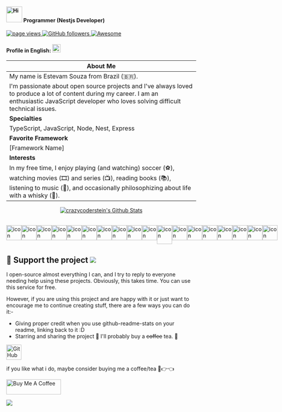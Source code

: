 <h4>
  <img src="https://emojis.slackmojis.com/emojis/images/1588866973/8934/hellokittydance.gif?1588866973" alt="Hi" width="42" />
  Programmer (Nestjs Developer)
</h4>
<p align="left">
  <a href="https://github.com/estevam5s">
    <img src="https://komarev.com/ghpvc/?username=estevam5s" alt="page views">
  </a>
  <a href="https://github.com/estevam5s?tab=followers">
    <img alt="GitHub followers" src="https://img.shields.io/github/followers/estevam5s?color=green&logo=github">
  </a>
  <a href="https://github.com/abhisheknaiidu/awesome-github-profile-readme">
    <img alt="Awesome" src="https://awesome.re/mentioned-badge.svg">
  </a>
</p>


#### Profile in English: <kbd>[<img title="English" alt="English" src="https://img.icons8.com/color/48/000000/usa.png" width="22">](https://github.com/estevam5s/estevam5s/blob/main/README-us.md)</kbd>


| **About Me**                                                    |
|-----------------------------------------------------------------|
| My name is Estevam Souza from Brazil (🇧🇷).                      |
| I'm passionate about open source projects and I've always loved to produce a lot of content during my career. I am an enthusiastic JavaScript developer who loves solving difficult technical issues. |
| **Specialties**                                                  |
| TypeScript, JavaScript, Node, Nest, Express                       |
| **Favorite Framework**                                           |
| [Framework Name]                                                  |
| **Interests**                                                    |
| In my free time, I enjoy playing (and watching) soccer (⚽️), watching movies (🎞️) and series (📺), reading books (📚), listening to music (🎵), and occasionally philosophizing about life with a whisky (🍺).

<p align="center">
<!-- 	<a href="https://github.com/estevam5s">
		<img align="center" src="https://github-readme-stats.vercel.app/api/top-langs/?username=estevam5s&theme=dracula&langs_count=8&layout=compact&card_width=260&hide=html,scss,makefile,ruby,css,less" alt="My Github" />
	</a>
	<a href="https://github.com/estevam5s">
		<img align="center" src="https://github-readme-stats.vercel.app/api?username=estevam5s&hide=prs&show_icons=true&count_private=true&include_all_commits=true&line_height=29&theme=dracula" alt="crazycoderstein's Github Stats" /> -->
	<a href="https://github.com/estevam5s">
		<img align="center" src="https://streak-stats.demolab.com?user=estevam5s&theme=radical&hide_border=true&border_radius=1&date_format=M%20j%5B%2C%20Y%5D&exclude_days=Sun%2CMon%2CTue%2CWed%2CThu%2CFri%2CSat&card_width=756&stroke=C522EB" alt="crazycoderstein's Github Stats" />
	</a>
</p>
<!-- <p align="center"> -->
<!--   <a href="https://rakesh.web.app/"><img src="https://img.icons8.com/bubbles/50/000000/web.png" alt="Website"/></a> -->
<!-- 	<a href="mailto:estevamsouzalaureth@gmail.com"><img src="https://img.icons8.com/bubbles/50/000000/gmail.png" alt="Gmail"/></a>
	<a href="https://github.com/estevam5s"><img src="https://img.icons8.com/bubbles/50/000000/github.png" alt="Github"/></a>
	<a href="https://www.codechef.com/users/estevamsouza"><img src="https://img.icons8.com/bubbles/50/000000/codechef.png" alt="Codechef"/></a>
	<a href="https://linkedin.com/in/estevam-souza"><img src="https://img.icons8.com/bubbles/50/000000/linkedin.png" alt="LinkedIn"/></a>
	<a href="https://www.twitter.com/@estevamSouza199"><img src="https://img.icons8.com/bubbles/50/000000/twitter-squared.png"/></a> -->
<!-- 	<a href="https://www.youtube.com/channel/UC7V1Gm8V0kRLp_EHB8aDj2A"><img src="https://img.icons8.com/bubbles/50/000000/youtube.png" alt="Youtube"/></a> --></p>

<!-- --- -->

<br />

<!-- ### 🧰 Languages and Tools
 -->
<!-- [![My Skills](https://skillicons.dev/icons?i=nestjs,js,ts,aws,graphql,linux,postgres,reactivex,mongo,express,prisma,docker,apollo,jenkins,pug)](https://skillicons.dev) -->

<div style="display: flex; align-items: flex-start; align: center">
  <tr>
    </td>
    <td align="center" width="35">
      <a href="#macropower-tech">
        <img src="https://techstack-generator.vercel.app/graphql-icon.svg" alt="icon" width="40" height="40" />
      </a>
    </td>
    <td align="center" width="35">
      <a href="#macropower-tech">
        <img src="https://techstack-generator.vercel.app/gatsby-icon.svg" alt="icon" width="40" height="40" />
      </a>
    </td>
    <td align="center" width="35">
      <a href="#macropower-tech">
        <img src="https://techstack-generator.vercel.app/jest-icon.svg" alt="icon" width="40" height="40" />
      </a>
    </td>
    <td align="center" width="35">
      <a href="#macropower-tech">
        <img src="https://techstack-generator.vercel.app/prettier-icon.svg" alt="icon" width="40" height="40" />
      </a>
    </td>
    <td align="center" width="35">
      <a href="#macropower-tech">
        <img src="https://techstack-generator.vercel.app/redux-icon.svg" alt="icon" width="40" height="40" />
      </a>
    </td>
    <td align="center" width="35">
      <a href="#macropower-tech">
        <img src="https://techstack-generator.vercel.app/restapi-icon.svg" alt="icon" width="40" height="40" />
      </a>
    </td>
    <td align="center" width="35">
      <a href="#macropower-tech">
        <img src="https://techstack-generator.vercel.app/nginx-icon.svg" alt="icon" width="40" height="40" />
      </a>
    </td>
    <td align="center" width="35">
      <a href="#macropower-tech">
        <img src="https://techstack-generator.vercel.app/react-icon.svg" alt="icon" width="40" height="40" />
      </a>
    </td>
    <td align="center" width="35">
      <a href="#macropower-tech">
        <img src="https://techstack-generator.vercel.app/java-icon.svg" alt="icon" width="40" height="40" />
      </a>
    </td>
    <td align="center" width="35">
      <a href="#macropower-tech">
        <img src="https://techstack-generator.vercel.app/python-icon.svg" alt="icon" width="40" height="40" />
      </a>
    </td>
    <td align="center" width="35">
        <img src="https://techstack-generator.vercel.app/github-icon.svg" alt="icon" width="40" height="50" />
    </td>
    <td align="center" width="35">
      <a href="#macropower-tech">
        <img src="https://techstack-generator.vercel.app/docker-icon.svg" alt="icon" width="40" height="40" />
      </a>
    </td>
    <td align="center" width="35">
        <img src="https://techstack-generator.vercel.app/js-icon.svg" alt="icon" width="40" height="40" />
    </td>
    <td align="center" width="35">
        <img src="https://techstack-generator.vercel.app/cpp-icon.svg" alt="icon" width="40" height="40" />
    </td>
    <td align="center" width="35">
        <img src="https://techstack-generator.vercel.app/webpack-icon.svg" alt="icon" width="40" height="40" />
    </td>
    <td align="center" width="35">
        <img src="https://techstack-generator.vercel.app/mysql-icon.svg" alt="icon" width="40" height="40" />
    </td>
    <td align="center" width="35">
        <img src="https://techstack-generator.vercel.app/ts-icon.svg" alt="icon" width="40" height="40" />
    </td>
    <td align="center" width="35">
        <img src="https://techstack-generator.vercel.app/aws-icon.svg" alt="icon" width="40" height="40" />
    </td>
  </tr>
  <tr>
  </tr>
</div>


<!-- <details>
  <br />
   <summary><b>📊 Stats</b></summary>
<p align="center">
  <img width="42.7%" src="https://awesome-github-stats.azurewebsites.net/user-stats/estevam5s?cardType=github&theme=dracula&Title=FFFFFF&Border=D93BDD&Background=000000&Text=FFFFFF&Ring=DD2C5A" />
  <img width="48%" src="https://github-readme-streak-stats.herokuapp.com/?user=estevam5s&theme=dark" />
</p>
<p align="righ">
   <img width="25%" src="https://github-contribution-stats.vercel.app/api/?username=estevam5s&bg_color=0D1117&color=e05397&line=e05397&point=FFFFFF&hide_border=true&"/> <img width="25%" src="https://raw.githubusercontent.com/estevam5s/github-stats-transparent/output/generated/overview.svg"/> <img width="25%" src="https://raw.githubusercontent.com/estevam5s/github-stats-transparent/output/generated/languages.svg"/>
</p>

<!-- ![Aviortheking's Code::Stats stats](https://codestats-readme.vercel.app/api?username=estevam5s&show_icons=true&theme=dracula) -->

<!-- ![visitors](https://visitor-badge.laobi.icu/badge?page_id=Krishnapro.Krishnapro) -->

<!-- ## 🤝 Feel free to Connect with me :

<a href="mailto:krishnachaurasia1998@gmail.com"> <img src="https://img.shields.io/badge/Gmail-D14836?style=for-the-badge&logo=gmail&logoColor=white" alt="" width="80" height="20"></a>
<a href="https://www.linkedin.com/in/krishna-kumar-759b411a1/"> <img src="https://img.shields.io/badge/LinkedIn-0077B5?style=for-the-badge&logo=linkedin&logoColor=white" alt="" width="80" height="20"></a>
<a href="https://twitter.com/krishnapro_"><img src="https://img.shields.io/badge/Twitter-1DA1F2?style=for-the-badge&logo=twitter&logoColor=white" alt="" width="80" height="20"></a> -->

<!-- [![trophy](https://github-profile-trophy.vercel.app/?username=estevam5s&theme=onedark)](https://github.com/estevam5s/github-profile-trophy) -->
<!-- 
</details>
 -->
## :sparkling_heart: Support the project <img src="https://github.githubassets.com/images/mona-whisper.gif" />

I open-source almost everything I can, and I try to reply to everyone needing help using these projects. Obviously,
this takes time. You can use this service for free.

However, if you are using this project and are happy with it or just want to encourage me to continue creating stuff, there are a few ways you can do it:-

- Giving proper credit when you use github-readme-stats on your readme, linking back to it :D
- Starring and sharing the project :rocket: I'll probably buy a ~~coffee~~ tea. :tea:

<a href="https://github.com/sponsors/estevam5s" target="_blank"><img height="40" alt="GitHub Sponsor" src = "https://img.shields.io/badge/Sponsor me on GitHub-30363D?style=for-the-badge&logo=GitHub-Sponsors&logoColor=#white"></a>

if you like what i do, maybe consider buying me a coffee/tea 🥺👉👈

<a href="https://www.buymeacoffee.com/estevamsl" target="_blank"><img src="https://cdn.buymeacoffee.com/buttons/v2/default-blue.png" alt="Buy Me A Coffee" style="height: 40px !important;width: 145px !important;" ></a>

<!-- Give a ⭐️ if this project helped you!

<a href="https://www.patreon.com/estevamsouza">
  <img src="https://c5.patreon.com/external/logo/become_a_patron_button@2x.png" width="160">
</a>

<!-- ko-fi icon -->

<!-- <a href="https://ko-fi.com/kfields91" target="_blank">
  <img src="https://cdn.ko-fi.com/cdn/kofi2.png?v=2" alt="Ko-fi" height="41" width="174">
</a> -->

<!-- liberapay icon -->

<!-- <a href="https://liberapay.com/kfields91/donate" target="_blank">
  <img src="https://liberapay.com/assets/widgets/donate.svg" alt="Liberapay" height="41" width="174">
</a>
 -->
<!-- opencollective icon -->

<!-- <a href="https://opencollective.com/kfields91" target="_blank">
  <img src="https://opencollective.com/static/images/become_backer.svg" alt="Open Collective" height="41" width="174">
</a> -->

<!-- issuehunt icon -->

<!-- <a href="https://issuehunt.io/r/kfields91/DevSite" target="_blank">
  <img src="https://issuehunt.io/static/embed/issuehunt-button-v1.svg" alt="IssueHunt" height="41" width="174">
</a> -->

<!-- ![](./profile-3d-contrib/profile-night-rainbow.svg) -->
<!-- ![](https://user-images.githubusercontent.com/73097560/115834477-dbab4500-a447-11eb-908a-139a6edaec5c.gif) -->
<!-- ![pv](https://pageview.vercel.app/?github_user=estevam5s) -->
![](https://user-images.githubusercontent.com/73097560/115834477-dbab4500-a447-11eb-908a-139a6edaec5c.gif)
